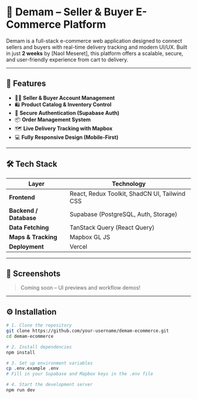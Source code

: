 # 🛒 Demam – Seller & Buyer E-Commerce Platform

Demam is a full-stack e-commerce web application designed to connect sellers and buyers with real-time delivery tracking and modern UI/UX. Built in just **2 weeks** by [Naol Meseret], this platform offers a scalable, secure, and user-friendly experience from cart to delivery.

---

## 🚀 Features

- 🧑‍💼 **Seller & Buyer Account Management**  
- 🛍️ **Product Catalog & Inventory Control**  
- 🔐 **Secure Authentication (Supabase Auth)**  
- 📦 **Order Management System**  
- 🗺️ **Live Delivery Tracking with Mapbox**  
- 💻 **Fully Responsive Design (Mobile-First)**  

---

## 🛠️ Tech Stack

| Layer | Technology |
|-------|------------|
| **Frontend** | React, Redux Toolkit, ShadCN UI, Tailwind CSS |
| **Backend / Database** | Supabase (PostgreSQL, Auth, Storage) |
| **Data Fetching** | TanStack Query (React Query) |
| **Maps & Tracking** | Mapbox GL JS |
| **Deployment** | Vercel |

---

## 📸 Screenshots

> Coming soon – UI previews and workflow demos!

---

## ⚙️ Installation

```bash
# 1. Clone the repository
git clone https://github.com/your-username/demam-ecommerce.git
cd demam-ecommerce

# 2. Install dependencies
npm install

# 3. Set up environment variables
cp .env.example .env
# Fill in your Supabase and Mapbox keys in the .env file

# 4. Start the development server
npm run dev
